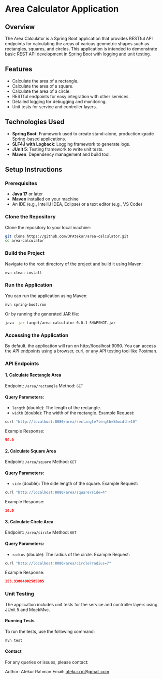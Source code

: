 # Area Calculator Application

## Overview

The Area Calculator is a Spring Boot application that provides RESTful API endpoints for calculating the areas of various geometric shapes such as rectangles, squares, and circles. This application is intended to demonstrate basic REST API development in Spring Boot with logging and unit testing.

## Features

- Calculate the area of a rectangle.
- Calculate the area of a square.
- Calculate the area of a circle.
- RESTful endpoints for easy integration with other services.
- Detailed logging for debugging and monitoring.
- Unit tests for service and controller layers.

## Technologies Used

- **Spring Boot**: Framework used to create stand-alone, production-grade Spring-based applications.
- **SLF4J with Logback**: Logging framework to generate logs.
- **JUnit 5**: Testing framework to write unit tests.
- **Maven**: Dependency management and build tool.

## Setup Instructions

### Prerequisites

- **Java 17** or later
- **Maven** installed on your machine
- An IDE (e.g., IntelliJ IDEA, Eclipse) or a text editor (e.g., VS Code)

### Clone the Repository

Clone the repository to your local machine:

```bash
git clone https://github.com/JPAtekur/area-calculator.git
cd area-calculator
```
### Build the Project
Navigate to the root directory of the project and build it using Maven:

```bash
mvn clean install
```
### Run the Application
You can run the application using Maven:

```bash
mvn spring-boot:run
```
Or by running the generated JAR file:

```bash
java -jar target/area-calculator-0.0.1-SNAPSHOT.jar
```
### Accessing the Application
By default, the application will run on http://localhost:9090. You can access the API endpoints using a browser, curl, or any API testing tool like Postman.

### API Endpoints
#### 1. Calculate Rectangle Area
Endpoint: `/area/rectangle`
Method: `GET`

#### Query Parameters:

* `length` (double): The length of the rectangle.
* `width` (double): The width of the rectangle.
Example Request:

```bash
curl "http://localhost:8080/area/rectangle?length=5&width=10"
```
Example Response:

```json
50.0
```
#### 2. Calculate Square Area
Endpoint: `/area/square`
Method: `GET`

#### Query Parameters:

* `side` (double): The side length of the square.
Example Request:

```bash
curl "http://localhost:8080/area/square?side=4"
```
Example Response:

```json
16.0
```
#### 3. Calculate Circle Area
Endpoint: `/area/circle`
Method: `GET`

#### Query Parameters:

* `radius` (double): The radius of the circle.
Example Request:

```bash
curl "http://localhost:8080/area/circle?radius=7"
```
Example Response:

```json
153.93804002589985
```
### Unit Testing
The application includes unit tests for the service and controller layers using JUnit 5 and MockMvc.

#### Running Tests
To run the tests, use the following command:

```bash
mvn test
```

#### Contact
For any queries or issues, please contact:

Author: Atekur Rahman
Email: atekur.rm@gmail.com

